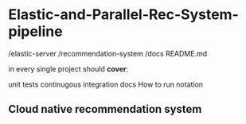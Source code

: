 # Elastic-and-Parallel-Rec-System-pipeline
/elastic-server
/recommendation-system
/docs
README.md

in every single project should **cover**:

unit tests
continugous integration
docs
How to run
notation

## Cloud native recommendation system
